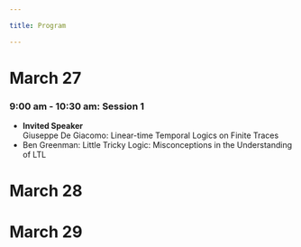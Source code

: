 ```yaml
---

title: Program

---
```


<h1>March 27</h1>


<h3>9:00 am - 10:30 am: Session 1  </h3>
<ul role="list">
    <li> <b>Invited Speaker</b><br>
    	Giuseppe De Giacomo: Linear-time Temporal Logics on Finite Traces</li>
    <li>Ben Greenman: Little Tricky Logic: Misconceptions in the Understanding of LTL </li>

</ul>

<h1>March 28</h1>

<h1>March 29</h1>